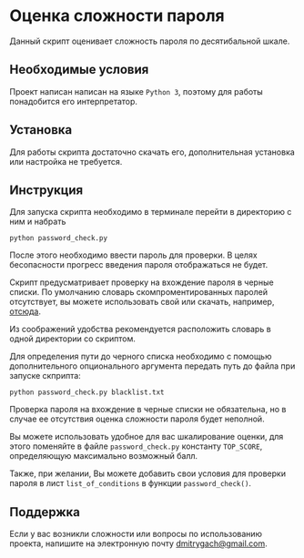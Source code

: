 # Оценка сложности пароля

Данный скрипт оценивает сложность пароля по десятибальной шкале.

## Необходимые условия

Проект написан написан на языке `Python 3`, поэтому для работы понадобится его интерпретатор.

## Установка

Для работы скрипта достаточно скачать его, дополнительная установка или настройка не требуется.

## Инструкция

Для запуска скрипта необходимо в терминале перейти в директорию с ним и набрать

    python password_check.py
    
После этого необходимо ввести пароль для проверки. В целях бесопасности прогресс введения пароля отображаться не будет.

Скрипт предусматривает проверку на вхождение пароля в черные списки. По умолчанию словарь скомпроментированных паролей отсутствует, вы можете использовать свой или скачать, например, [отсюда](https://github.com/danielmiessler/SecLists/tree/master/Passwords).

Из соображений удобства рекомендуется расположить словарь в одной директории со скриптом.

Для определения пути до черного списка необходимо с помощью дополнительного опционального аргумента передать путь до файла при запуске скприпта:

    python password_check.py blacklist.txt
    
Проверка пароля на вхождение в черные списки не обязательна, но в случае ее отсутствия оценка сложности пароля будет неполной.

Вы можете использовать удобное для вас шкалирование оценки, для этого поменяйте в файле `password_check.py` константу `TOP_SCORE`, определяющую максимально возможный балл.

Также, при желании, Вы можете добавить свои условия для проверки пароля в лист `list_of_conditions` в функции `password_check()`.

## Поддержка

Если у вас возникли сложности или вопросы по использованию проекта, напишите на электронную почту 
<dmitrygach@gmail.com>.

